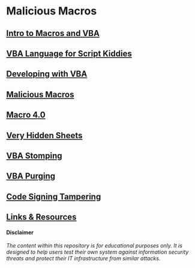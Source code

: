 # Malicious Macros

## [Intro to Macros and VBA](https://github.com/Sp4c3Tr4v3l3r/Malicious-Macros/blob/main/Malicious%20Macros.md#intro-to-macros-and-vba)

## [VBA Language for Script Kiddies](https://github.com/Sp4c3Tr4v3l3r/Malicious-Macros/blob/main/Malicious%20Macros.md#vba-language-for-script-kiddies)

## [Developing with VBA](https://github.com/Sp4c3Tr4v3l3r/Malicious-Macros/blob/main/Malicious%20Macros.md#developing-with-vba)

## [Malicious Macros](https://github.com/Sp4c3Tr4v3l3r/Malicious-Macros/blob/main/Malicious%20Macros.md#malicious-macros-1)

## [Macro 4.0](https://github.com/Sp4c3Tr4v3l3r/Malicious-Macros/blob/main/Malicious%20Macros.md#macro-40-xlm-macros)

## [Very Hidden Sheets](https://github.com/Sp4c3Tr4v3l3r/Malicious-Macros/blob/main/Malicious%20Macros.md#very-hidden-sheets)

## [VBA Stomping](https://github.com/Sp4c3Tr4v3l3r/Malicious-Macros/blob/main/Malicious%20Macros.md#vba-stomping)

## [VBA Purging](https://github.com/Sp4c3Tr4v3l3r/Malicious-Macros/blob/main/Malicious%20Macros.md#vba-purging)

## [Code Signing Tampering](https://github.com/Sp4c3Tr4v3l3r/Malicious-Macros/blob/main/Malicious%20Macros.md#code-signing-tampering)

## [Links & Resources](https://github.com/Sp4c3Tr4v3l3r/Malicious-Macros/blob/main/Malicious%20Macros.md#links--resources)

#### Disclaimer
*The content within this repository is for educational purposes only. It is designed to help users test their own system against information security threats and protect their IT infrastructure from similar attacks.*
